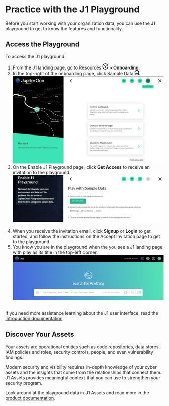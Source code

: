 # Practice with the J1 Playground

Before you start working with your organization data, you can use the J1 playground
to get to know the features and functionality.

## Access the Playground

To access the J1 playground:

1. From the J1 landing page, go to Resources ![resources](../assets/icons/resources2.png) **> Onboarding**.
2. In the top-right of the onboarding page, click Sample Data ![sample-data](../assets/icons/sample-data2.png).
   ![](../assets/onboarding.png)
3. On the Enable J1 Playground page, click **Get Access** to receive an invitation to the playground.
    ![invitation](../assets/play_invite.png)
   ​
4. When you receive the invitation email, click **Signup** or **Login** to get started, and follow the instructions on the Accept Invitation page to get to the playground.
5. You know you are in the playground when the you see a J1 landing page with play as its title in the top-left corner.
   ![play search page](../assets/play-search.png)
   ​


If you need more assistance learning about the J1 user interface, read the [introduction documentation](./J1-what-is-it/.md).

## Discover Your Assets

Your assets are operational entities such as code repositories, data stores, IAM policies and roles, security controls, people, and even vulnerability findings.

Modern security and visibility requires in-depth knowledge of your cyber assets and the insights that come from the relationships that connect them. J1 Assets provides meaningful context that you can use to strengthen your security program.

Look around at the playground data in J1 Assets and read more in the [product documentation](./).